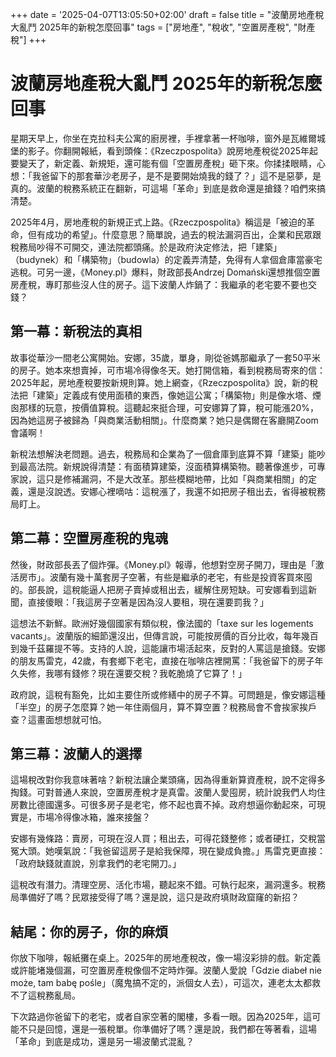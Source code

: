 +++
date = '2025-04-07T13:05:50+02:00'
draft = false
title = "波蘭房地產稅大亂鬥 2025年的新稅怎麼回事"
tags = ["房地產", "稅收", "空置房產稅", "財產稅"]
+++

# 波蘭房地產稅大亂鬥 2025年的新稅怎麼回事

星期天早上，你坐在克拉科夫公寓的廚房裡，手裡拿著一杯咖啡，窗外是瓦維爾城堡的影子。你翻開報紙，看到頭條：《Rzeczpospolita》說房地產稅從2025年起要變天了，新定義、新規矩，還可能有個「空置房產稅」砸下來。你揉揉眼睛，心想：「我爸留下的那套華沙老房子，是不是要開始燒我的錢了？」這不是惡夢，是真的。波蘭的稅務系統正在翻新，可這場「革命」到底是救命還是搶錢？咱們來搞清楚。

2025年4月，房地產稅的新規正式上路。《Rzeczpospolita》稱這是「被迫的革命，但有成功的希望」。什麼意思？簡單說，過去的稅法漏洞百出，企業和民眾跟稅務局吵得不可開交，連法院都頭痛。於是政府決定修法，把「建築」（budynek）和「構築物」（budowla）的定義弄清楚，免得有人拿個倉庫當豪宅逃稅。可另一邊，《Money.pl》爆料，財政部長Andrzej Domański還想推個空置房產稅，專盯那些沒人住的房子。這下波蘭人炸鍋了：我繼承的老宅要不要也交錢？

## 第一幕：新稅法的真相

故事從華沙一間老公寓開始。安娜，35歲，單身，剛從爸媽那繼承了一套50平米的房子。她本來想賣掉，可市場冷得像冬天。她打開信箱，看到稅務局寄來的信：2025年起，房地產稅要按新規則算。她上網查，《Rzeczpospolita》說，新的稅法把「建築」定義成有使用面積的東西，像她這公寓；「構築物」則是像水塔、煙囪那樣的玩意，按價值算稅。這聽起來挺合理，可安娜算了算，稅可能漲20%，因為她這房子被歸為「與商業活動相關」。什麼商業？她只是偶爾在客廳開Zoom會議啊！

新稅法想解決老問題。過去，稅務局和企業為了一個倉庫到底算不算「建築」能吵到最高法院。新規說得清楚：有面積算建築，沒面積算構築物。聽著像進步，可專家說，這只是修補漏洞，不是大改革。那些模糊地帶，比如「與商業相關」的定義，還是沒說透。安娜心裡嘀咕：這稅漲了，我還不如把房子租出去，省得被稅務局盯上。

## 第二幕：空置房產稅的鬼魂

然後，財政部長丟了個炸彈。《Money.pl》報導，他想對空房子開刀，理由是「激活房市」。波蘭有幾十萬套房子空著，有些是繼承的老宅，有些是投資客買來囤的。部長說，這稅能逼人把房子賣掉或租出去，緩解住房短缺。可安娜看到這新聞，直接傻眼：「我這房子空著是因為沒人要租，現在還要罰我？」

這想法不新鮮。歐洲好幾個國家有類似稅，像法國的「taxe sur les logements vacants」。波蘭版的細節還沒出，但傳言說，可能按房價的百分比收，每年幾百到幾千茲羅提不等。支持的人說，這能讓市場活起來，反對的人罵這是搶錢。安娜的朋友馬雷克，42歲，有套鄉下老宅，直接在咖啡店裡開罵：「我爸留下的房子年久失修，我哪有錢修？現在還要交稅？我乾脆燒了它算了！」

政府說，這稅有豁免，比如主要住所或修繕中的房子不算。可問題是，像安娜這種「半空」的房子怎麼算？她一年住兩個月，算不算空置？稅務局會不會挨家挨戶查？這畫面想想就可怕。

## 第三幕：波蘭人的選擇

這場稅改對你我意味著啥？新稅法讓企業頭痛，因為得重新算資產稅，說不定得多掏錢。可對普通人來說，空置房產稅才是真雷。波蘭人愛囤房，統計說我們人均住房數比德國還多。可很多房子是老宅，修不起也賣不掉。政府想逼你動起來，可現實是，市場冷得像冰箱，誰來接盤？

安娜有幾條路：賣房，可現在沒人買；租出去，可得花錢整修；或者硬扛，交稅當冤大頭。她嘆氣說：「我爸留這房子是給我保障，現在變成負擔。」馬雷克更直接：「政府缺錢就直說，別拿我們的老宅開刀。」

這稅改有潛力。清理空房、活化市場，聽起來不錯。可執行起來，漏洞還多。稅務局準備好了嗎？民眾接受得了嗎？還是說，這只是政府填財政窟窿的新招？

## 結尾：你的房子，你的麻煩

你放下咖啡，報紙攤在桌上。2025年的房地產稅改，像一場沒彩排的戲。新定義或許能堵幾個漏，可空置房產稅像個不定時炸彈。波蘭人愛說「Gdzie diabeł nie może, tam babę pośle」（魔鬼搞不定的，派個女人去），可這次，連老太太都救不了這稅務亂局。

下次路過你爸留下的老宅，或者自家空著的閣樓，多看一眼。因為2025年，這可能不只是回憶，還是一張稅單。你準備好了嗎？還是說，我們都在等著看，這場「革命」到底是成功，還是另一場波蘭式混亂？
